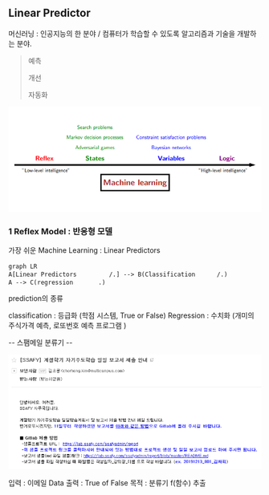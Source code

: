 ## Linear Predictor

머신러닝 : 인공지능의 한 분야  /  컴퓨터가 학습할 수 있도록 알고리즘과 기술을 개발하는 분야.

> 예측  
> 
> 개선
> 
> 자동화

<img src=./image/Machine_Learning.png>

### 1 Reflex Model : 반응형 모델

가장 쉬운 Machine Learning : Linear Predictors


```mermaid
graph LR
A[Linear Predictors         /.] --> B(Classification      /.)
A --> C(regression       .)
```

prediction의 종류

classification : 등급화  (학점 시스템, True or False)
Regression : 수치화 (개미의 주식가격 예측,  로또번호 예측 프로그램 )




-- 스팸메일 분류기 --

<img src=./image/email.png>

입력 :  이메일 Data
출력 :  True of False
목적 : 분류기 f(함수) 추출

<!--stackedit_data:
eyJoaXN0b3J5IjpbLTE5NTg3NTU3MzIsMTE3MTMzMDgyLDkwOD
Q2OTgxNywtNjU3NTI3MDc4LDE1MTAyNTYyNjQsLTU5ODc2OTE2
NCwxODUzNTIyNDA5LC0yMDg4NzQ2NjEyXX0=
-->